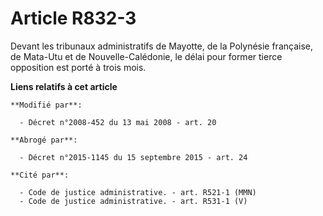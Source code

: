 # Article R832-3

Devant les tribunaux administratifs de Mayotte, de la Polynésie française, de Mata-Utu et de Nouvelle-Calédonie, le délai
pour former tierce opposition est porté à trois mois.

**Liens relatifs à cet article**

	**Modifié par**:

	  - Décret n°2008-452 du 13 mai 2008 - art. 20

	**Abrogé par**:

	  - Décret n°2015-1145 du 15 septembre 2015 - art. 24

	**Cité par**:

	  - Code de justice administrative. - art. R521-1 (MMN)
	  - Code de justice administrative. - art. R531-1 (V)
